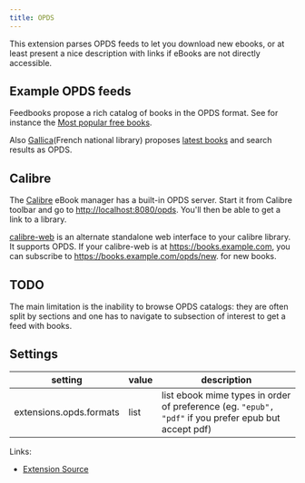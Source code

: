```yaml
---
title: OPDS
---
```


This extension parses OPDS feeds to let you download new ebooks, or at least present a nice description
with links if eBooks are not directly accessible.

## Example OPDS feeds

Feedbooks propose a rich catalog of books in the OPDS format.
See for instance the [Most popular free books](https://catalog.feedbooks.com/publicdomain/browse/top.atom?lang=en).

Also [Gallica](https://api.bnf.fr/api-opds-du-catalogue-de-livres-numeriques-de-gallica)(French national library) proposes
[latest books](https://gallica.bnf.fr/services/engine/search/opds?operation=searchRetrieve&amp;version=1.2&amp;exactSearch=false&amp;query=dc.format%20all%20%22epub%22%20sortby%20indexationdate%2Fsort.descending%20&amp;filter=provenance%20all%20%22bnf.fr%22) and search results as OPDS.


## Calibre

The [Calibre](https://manual.calibre-ebook.com/en/server.html) eBook manager has a built-in OPDS server. Start it from Calibre toolbar and
go to [http://localhost:8080/opds](http://localhost:8080/opds). You'll then be able to get a link to a library.

[calibre-web](https://github.com/janeczku/calibre-web) is an alternate standalone web interface to your calibre library.
It supports OPDS. If your calibre-web is at https://books.example.com, you can subscribe to https://books.example.com/opds/new.
for new books.


## TODO

The main limitation is the inability to browse OPDS catalogs: they are often split by sections and one has to navigate to subsection of interest to get a feed with books.


## Settings

| setting                                   | value          | description                                                                   |
|-------------------------------------------|----------------|-------------------------------------------------------------------------------|
| extensions.opds.formats                   | list           | list ebook mime types in order of preference (eg.  `"epub", "pdf"` if you prefer epub but accept pdf)                 |

Links:

- [Extension Source](https://github.com/gpodder/gpodder/blob/master/share/gpodder/extensions/opds.py)
